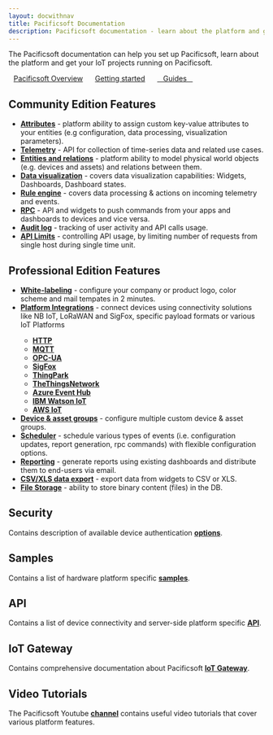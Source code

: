 ```yaml
---
layout: docwithnav
title: Pacificsoft Documentation
description: Pacificsoft documentation - learn about the platform and get your IoT projects running on Pacificsoft
---
```


<p>The Pacificsoft documentation can help you set up Pacificsoft, learn about the platform and get your IoT projects running on Pacificsoft.</p>

<a style="margin: 10px;" href="/docs/getting-started-guides/what-is-thingsboard/" class="button">Pacificsoft Overview</a>
<a style="margin: 10px;" href="/docs/getting-started-guides/helloworld/" class="button">Getting started</a>
<a style="margin: 10px;" href="/docs/guides/" class="button">&nbsp;&nbsp;&nbsp;Guides&nbsp;&nbsp;&nbsp;</a>

<h2>Community Edition Features</h2>

<ul>
<li><b><a href="/docs/user-guide/attributes/">Attributes</a></b> - platform ability to assign custom key-value attributes to your entities (e.g configuration, data processing, visualization parameters).</li>
<li><b><a href="/docs/user-guide/telemetry/">Telemetry</a></b> - API for collection of time-series data and related use cases.</li>
<li><b><a href="/docs/user-guide/rpc/">Entities and relations</a></b> - platform ability to model physical world objects (e.g. devices and assets) and relations between them.</li>
<li><b><a href="/docs/guides#AnchorIDDataVisualization">Data visualization</a></b> - covers data visualization capabilities: Widgets, Dashboards, Dashboard states.</li>
<li><b><a href="/docs/user-guide/rule-engine-2-0/re-getting-started/">Rule engine</a></b> - covers data processing & actions on incoming telemetry and events.</li>
<li><b><a href="/docs/user-guide/rpc/">RPC</a></b> - API and widgets to push commands from your apps and dashboards to devices and vice versa.</li>
<li><b><a href="/docs/user-guide/audit-log/">Audit log</a></b> - tracking of user activity and API calls usage.</li>
<li><b><a href="/docs/user-guide/api-limits/">API Limits</a></b> - controlling API usage, by limiting number of requests from single host during single time unit.</li>
</ul>

<h2>Professional Edition Features</h2>

<ul>
<li><b><a href="/docs/user-guide/white-labeling/">White-labeling</a></b> - configure your company or product logo, color scheme and mail tempates in 2 minutes.</li>
<li><b><a href="/docs/user-guide/integrations/">Platform Integrations</a></b> - connect devices using connectivity solutions like NB IoT, LoRaWAN and SigFox, specific payload formats or various IoT Platforms</li>
    <ul>
        <li><b><a href="/docs/user-guide/integrations/http/">HTTP</a></b></li>
        <li><b><a href="/docs/user-guide/integrations/mqtt/">MQTT</a></b></li>
        <li><b><a href="/docs/user-guide/integrations/opc-ua/">OPC-UA</a></b></li>
        <li><b><a href="/docs/user-guide/integrations/sigfox/">SigFox</a></b></li>
        <li><b><a href="/docs/user-guide/integrations/thingpark/">ThingPark</a></b></li>
        <li><b><a href="/docs/user-guide/integrations/ttn/">TheThingsNetwork</a></b></li>
        <li><b><a href="/docs/user-guide/integrations/azure-event-hub/">Azure Event Hub</a></b></li>
        <li><b><a href="/docs/user-guide/integrations/ibm-watson-iot/">IBM Watson IoT</a></b></li>
        <li><b><a href="/docs/user-guide/integrations/aws-iot/">AWS IoT</a></b></li>
    </ul>
<li><b><a href="/docs/user-guide/groups/">Device & asset groups</a></b> - configure multiple custom device & asset groups.</li>
<li><b><a href="/docs/user-guide/scheduler/">Scheduler</a></b> - schedule various types of events (i.e. configuration updates, report generation, rpc commands) with flexible configuration options.</li>
<li><b><a href="/docs/user-guide/reporting/">Reporting</a></b> - generate reports using existing dashboards and distribute them to end-users via email.</li>
<li><b><a href="/docs/user-guide/csv-xls-data-export/">CSV/XLS data export</a></b> - export data from widgets to CSV or XLS.</li>
<li><b><a href="/docs/user-guide/file-storage/">File Storage</a></b> - ability to store binary content (files) in the DB.</li>
</ul>

<h2>Security</h2>

<p>Contains description of available device authentication <b><a href="/docs/user-guide/device-credentials/">options</a></b>.</p>

<h2>Samples</h2>

<p>Contains a list of hardware platform specific <b><a href="/docs/samples/">samples</a></b>.</p>

<h2>API</h2>

<p>Contains a list of device connectivity and server-side platform specific <b><a href="/docs/samples/">API</a></b>.</p>

<h2>IoT Gateway</h2>

<p>Contains comprehensive documentation about Pacificsoft <b><a href="/docs/iot-gateway/">IoT Gateway</a></b>.</p>

<h2>Video Tutorials</h2>

<p>The Pacificsoft Youtube <b><a href="https://www.youtube.com/channel/UCDb9fsV-YR4JmnipAMGsVAQ/videos">channel</a></b> contains useful video tutorials that cover various platform features.</p>